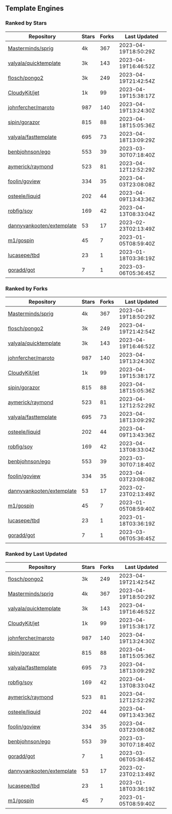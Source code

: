 ## Template Engines

### Ranked by Stars

| Repository | Stars | Forks | Last Updated |
|------------|-------|-------|--------------|
| [Masterminds/sprig](https://github.com/Masterminds/sprig) | 4k | 367 | 2023-04-19T18:50:29Z |
| [valyala/quicktemplate](https://github.com/valyala/quicktemplate) | 3k | 143 | 2023-04-19T16:46:52Z |
| [flosch/pongo2](https://github.com/flosch/pongo2) | 3k | 249 | 2023-04-19T21:42:54Z |
| [CloudyKit/jet](https://github.com/CloudyKit/jet) | 1k | 99 | 2023-04-19T15:38:17Z |
| [johnfercher/maroto](https://github.com/johnfercher/maroto) | 987 | 140 | 2023-04-19T13:24:30Z |
| [sipin/gorazor](https://github.com/sipin/gorazor) | 815 | 88 | 2023-04-18T15:05:36Z |
| [valyala/fasttemplate](https://github.com/valyala/fasttemplate) | 695 | 73 | 2023-04-18T13:09:29Z |
| [benbjohnson/ego](https://github.com/benbjohnson/ego) | 553 | 39 | 2023-03-30T07:18:40Z |
| [aymerick/raymond](https://github.com/aymerick/raymond) | 523 | 81 | 2023-04-12T12:52:29Z |
| [foolin/goview](https://github.com/foolin/goview) | 334 | 35 | 2023-04-03T23:08:08Z |
| [osteele/liquid](https://github.com/osteele/liquid) | 202 | 44 | 2023-04-09T13:43:36Z |
| [robfig/soy](https://github.com/robfig/soy) | 169 | 42 | 2023-04-13T08:33:04Z |
| [dannyvankooten/extemplate](https://github.com/dannyvankooten/extemplate) | 53 | 17 | 2023-02-23T02:13:49Z |
| [m1/gospin](https://github.com/m1/gospin) | 45 | 7 | 2023-01-05T08:59:40Z |
| [lucasepe/tbd](https://github.com/lucasepe/tbd) | 23 | 1 | 2023-01-18T03:36:19Z |
| [goradd/got](https://github.com/goradd/got) | 7 | 1 | 2023-03-06T05:36:45Z |

### Ranked by Forks

| Repository | Stars | Forks | Last Updated |
|------------|-------|-------|--------------|
| [Masterminds/sprig](https://github.com/Masterminds/sprig) | 4k | 367 | 2023-04-19T18:50:29Z |
| [flosch/pongo2](https://github.com/flosch/pongo2) | 3k | 249 | 2023-04-19T21:42:54Z |
| [valyala/quicktemplate](https://github.com/valyala/quicktemplate) | 3k | 143 | 2023-04-19T16:46:52Z |
| [johnfercher/maroto](https://github.com/johnfercher/maroto) | 987 | 140 | 2023-04-19T13:24:30Z |
| [CloudyKit/jet](https://github.com/CloudyKit/jet) | 1k | 99 | 2023-04-19T15:38:17Z |
| [sipin/gorazor](https://github.com/sipin/gorazor) | 815 | 88 | 2023-04-18T15:05:36Z |
| [aymerick/raymond](https://github.com/aymerick/raymond) | 523 | 81 | 2023-04-12T12:52:29Z |
| [valyala/fasttemplate](https://github.com/valyala/fasttemplate) | 695 | 73 | 2023-04-18T13:09:29Z |
| [osteele/liquid](https://github.com/osteele/liquid) | 202 | 44 | 2023-04-09T13:43:36Z |
| [robfig/soy](https://github.com/robfig/soy) | 169 | 42 | 2023-04-13T08:33:04Z |
| [benbjohnson/ego](https://github.com/benbjohnson/ego) | 553 | 39 | 2023-03-30T07:18:40Z |
| [foolin/goview](https://github.com/foolin/goview) | 334 | 35 | 2023-04-03T23:08:08Z |
| [dannyvankooten/extemplate](https://github.com/dannyvankooten/extemplate) | 53 | 17 | 2023-02-23T02:13:49Z |
| [m1/gospin](https://github.com/m1/gospin) | 45 | 7 | 2023-01-05T08:59:40Z |
| [lucasepe/tbd](https://github.com/lucasepe/tbd) | 23 | 1 | 2023-01-18T03:36:19Z |
| [goradd/got](https://github.com/goradd/got) | 7 | 1 | 2023-03-06T05:36:45Z |

### Ranked by Last Updated

| Repository | Stars | Forks | Last Updated |
|------------|-------|-------|--------------|
| [flosch/pongo2](https://github.com/flosch/pongo2) | 3k | 249 | 2023-04-19T21:42:54Z |
| [Masterminds/sprig](https://github.com/Masterminds/sprig) | 4k | 367 | 2023-04-19T18:50:29Z |
| [valyala/quicktemplate](https://github.com/valyala/quicktemplate) | 3k | 143 | 2023-04-19T16:46:52Z |
| [CloudyKit/jet](https://github.com/CloudyKit/jet) | 1k | 99 | 2023-04-19T15:38:17Z |
| [johnfercher/maroto](https://github.com/johnfercher/maroto) | 987 | 140 | 2023-04-19T13:24:30Z |
| [sipin/gorazor](https://github.com/sipin/gorazor) | 815 | 88 | 2023-04-18T15:05:36Z |
| [valyala/fasttemplate](https://github.com/valyala/fasttemplate) | 695 | 73 | 2023-04-18T13:09:29Z |
| [robfig/soy](https://github.com/robfig/soy) | 169 | 42 | 2023-04-13T08:33:04Z |
| [aymerick/raymond](https://github.com/aymerick/raymond) | 523 | 81 | 2023-04-12T12:52:29Z |
| [osteele/liquid](https://github.com/osteele/liquid) | 202 | 44 | 2023-04-09T13:43:36Z |
| [foolin/goview](https://github.com/foolin/goview) | 334 | 35 | 2023-04-03T23:08:08Z |
| [benbjohnson/ego](https://github.com/benbjohnson/ego) | 553 | 39 | 2023-03-30T07:18:40Z |
| [goradd/got](https://github.com/goradd/got) | 7 | 1 | 2023-03-06T05:36:45Z |
| [dannyvankooten/extemplate](https://github.com/dannyvankooten/extemplate) | 53 | 17 | 2023-02-23T02:13:49Z |
| [lucasepe/tbd](https://github.com/lucasepe/tbd) | 23 | 1 | 2023-01-18T03:36:19Z |
| [m1/gospin](https://github.com/m1/gospin) | 45 | 7 | 2023-01-05T08:59:40Z |


